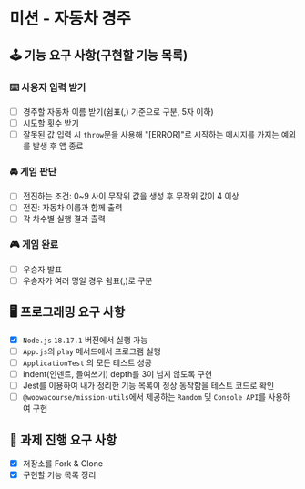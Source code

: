# 미션 - 자동차 경주

## 🕹 기능 요구 사항(구현할 기능 목록)

### ⌨️ 사용자 입력 받기

- [ ] 경주할 자동차 이름 받기(쉼표(,) 기준으로 구분, 5자 이하)
- [ ] 시도할 횟수 받기
- [ ] 잘못된 값 입력 시 `throw`문을 사용해 "[ERROR]"로 시작하는 메시지를 가지는 예외를 발생 후 앱 종료

### 🚘 게임 판단

- [ ] 전진하는 조건: 0~9 사이 무작위 값을 생성 후 무작위 값이 4 이상
- [ ] 전진: 자동차 이름과 함께 출력
- [ ] 각 차수별 실행 결과 출력

### 🎮 게임 완료

- [ ] 우승자 발표
- [ ] 우승자가 여러 명일 경우 쉼표(,)로 구분

## 🖥 프로그래밍 요구 사항

- [x] `Node.js` `18.17.1` 버전에서 실행 가능
- [ ] `App.js`의 `play` 메서드에서 프로그램 실행
- [ ] `ApplicationTest` 의 모든 테스트 성공
- [ ] indent(인덴트, 들여쓰기) depth를 3이 넘지 않도록 구현
- [ ] Jest를 이용하여 내가 정리한 기능 목록이 정상 동작함을 테스트 코드로 확인
- [ ] `@woowacourse/mission-utils`에서 제공하는 `Random` 및 `Console API`를 사용하여 구현

## 📓 과제 진행 요구 사항

- [x] 저장소를 Fork & Clone
- [x] 구현할 기능 목록 정리
